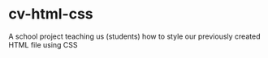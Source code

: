 # cv-html-css
A school project teaching us (students) how to style our previously created HTML file using CSS
